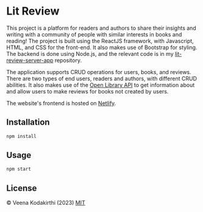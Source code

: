 # Lit Review
This project is a platform for readers and authors to share their insights and writing with a community of people with similar interests in books and reading! The project is built using the ReactJS framework, with Javascript, HTML, and CSS for the front-end. It also makes use of Bootstrap for styling. The backend is done using Node.js, and the relevant code is in my [lit-review-server-app](https://github.com/veeeena/lit-review-server-app) repository. 

The application supports CRUD operations for users, books, and reviews. There are two types of end users, readers and authors, with different CRUD abilities. It also makes use of the [Open Library API](https://openlibrary.org/developers/api) to get information about and allow users to make reviews for books not created by users. 

The website's frontend is hosted on [Netlify](https://main--endearing-brioche-ccf704.netlify.app/).

## Installation
```bash
npm install
```

## Usage

```bash
npm start
```

## License
© Veena Kodakirthi (2023)
[MIT](https://choosealicense.com/licenses/mit/)
